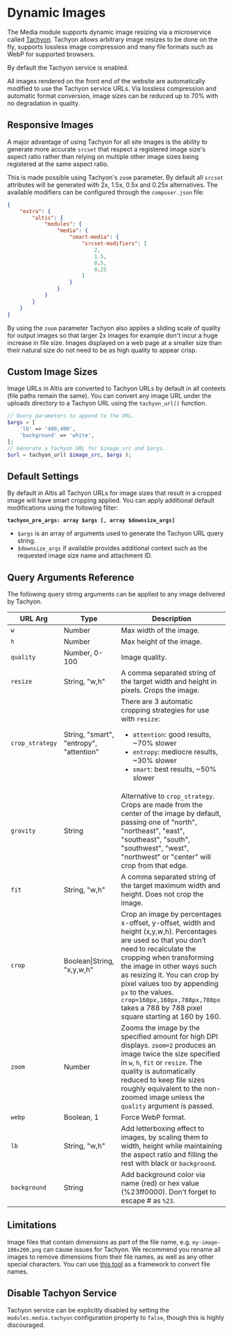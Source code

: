 # Dynamic Images

The Media module supports dynamic image resizing via a microservice called [Tachyon](https://github.com/humanmade/tachyon). Tachyon
allows arbitrary image resizes to be done on the fly, supports lossless image compression and many file formats such as WebP for
supported browsers.

By default the Tachyon service is enabled.

All images rendered on the front end of the website are automatically modified to use the Tachyon service URLs. Via lossless
compression and automatic format conversion, image sizes can be reduced up to 70% with no degradation in quality.

## Responsive Images

A major advantage of using Tachyon for all site images is the ability to generate more accurate `srcset` that respect a registered
image size's aspect ratio rather than relying on multiple other image sizes being registered at the same aspect ratio.

This is made possible using Tachyon's `zoom` parameter. By default all `srcset` attributes will be generated with 2x, 1.5x, 0.5x and
0.25x alternatives. The available modifiers can be configured through the `composer.json` file:

```json
{
    "extra": {
        "altis": {
            "modules": {
                "media": {
                    "smart-media": {
                        "srcset-modifiers": [
                            2,
                            1.5,
                            0.5,
                            0.25
                        ]
                    }
                }
            }
        }
    }
}
```

By using the `zoom` parameter Tachyon also applies a sliding scale of quality for output images so that larger 2x images for example
don't incur a huge increase in file size. Images displayed on a web page at a smaller size than their natural size do not need to be
as high quality to appear crisp.

## Custom Image Sizes

Image URLs in Altis are converted to Tachyon URLs by default in all contexts (file paths remain the same). You can convert any image
URL under the uploads directory to a Tachyon URL using the `tachyon_url()` function.

```php
// Query parameters to append to the URL.
$args = [
    'lb' => '400,400',
    'background' => 'white',
];
// Generate a Tachyon URL for $image_src and $args.
$url = tachyon_url( $image_src, $args );
```

## Default Settings

By default in Altis all Tachyon URLs for image sizes that result in a cropped image will have smart cropping applied. You can apply
additional default modifications using the following filter:

**`tachyon_pre_args: array $args [, array $downsize_args]`**

- `$args` is an array of arguments used to generate the Tachyon URL query string.
- `$downsize_args` if available provides additional context such as the requested image size name and attachment ID.

## Query Arguments Reference

The following query string arguments can be applied to any image delivered by Tachyon.

 <!-- markdownlint-disable MD033 -->
| URL Arg         | Type                                    | Description                                                                                                                                                                                                                                                                                                                                                                  |
|-----------------|-----------------------------------------|------------------------------------------------------------------------------------------------------------------------------------------------------------------------------------------------------------------------------------------------------------------------------------------------------------------------------------------------------------------------------|
| `w`             | Number                                  | Max width of the image.                                                                                                                                                                                                                                                                                                                                                      |
| `h`             | Number                                  | Max height of the image.                                                                                                                                                                                                                                                                                                                                                     |
| `quality`       | Number, 0-100                           | Image quality.                                                                                                                                                                                                                                                                                                                                                               |
| `resize`        | String, "w,h"                           | A comma separated string of the target width and height in pixels. Crops the image.                                                                                                                                                                                                                                                                                          |
| `crop_strategy` | String, "smart", "entropy", "attention" | There are 3 automatic cropping strategies for use with `resize`: <ul><li>`attention`: good results, ~70% slower</li><li>`entropy`: mediocre results, ~30% slower</li><li>`smart`: best results, ~50% slower</li>                                                                                                                                                             |
| `gravity`       | String                                  | Alternative to `crop_strategy`. Crops are made from the center of the image by default, passing one of "north", "northeast", "east", "southeast", "south", "southwest", "west", "northwest" or "center" will crop from that edge.                                                                                                                                            |
| `fit`           | String, "w,h"                           | A comma separated string of the target maximum width and height. Does not crop the image.                                                                                                                                                                                                                                                                                    |
| `crop`          | Boolean\|String, "x,y,w,h"              | Crop an image by percentages x-offset, y-offset, width and height (x,y,w,h). Percentages are used so that you don’t need to recalculate the cropping when transforming the image in other ways such as resizing it. You can crop by pixel values too by appending `px` to the values. `crop=160px,160px,788px,788px` takes a 788 by 788 pixel square starting at 160 by 160. |
| `zoom`          | Number                                  | Zooms the image by the specified amount for high DPI displays. `zoom=2` produces an image twice the size specified in `w`, `h`, `fit` or `resize`. The quality is automatically reduced to keep file sizes roughly equivalent to the non-zoomed image unless the `quality` argument is passed.                                                                               |
| `webp`          | Boolean, 1                              | Force WebP format.                                                                                                                                                                                                                                                                                                                                                           |
| `lb`            | String, "w,h"                           | Add letterboxing effect to images, by scaling them to width, height while maintaining the aspect ratio and filling the rest with black or `background`.                                                                                                                                                                                                                      |
| `background`    | String                                  | Add background color via name (red) or hex value (%23ff0000). Don't forget to escape # as `%23`.                                                                                                                                                                                                                                                                             |
 <!-- markdownlint-enable MD033 -->

## Limitations

Image files that contain dimensions as part of the file name, e.g. `my-image-100x200.png` can cause issues for Tachyon. We recommend you rename all images to remove dimensions from their file names, as well as any other special characters. You can use [this tool](https://github.com/humanmade/rename-images-command) as a framework to convert file names.

## Disable Tachyon Service

Tachyon service can be explicitly disabled by setting the `modules.media.tachyon` configuration
property to `false`, though this is highly discouraged.
